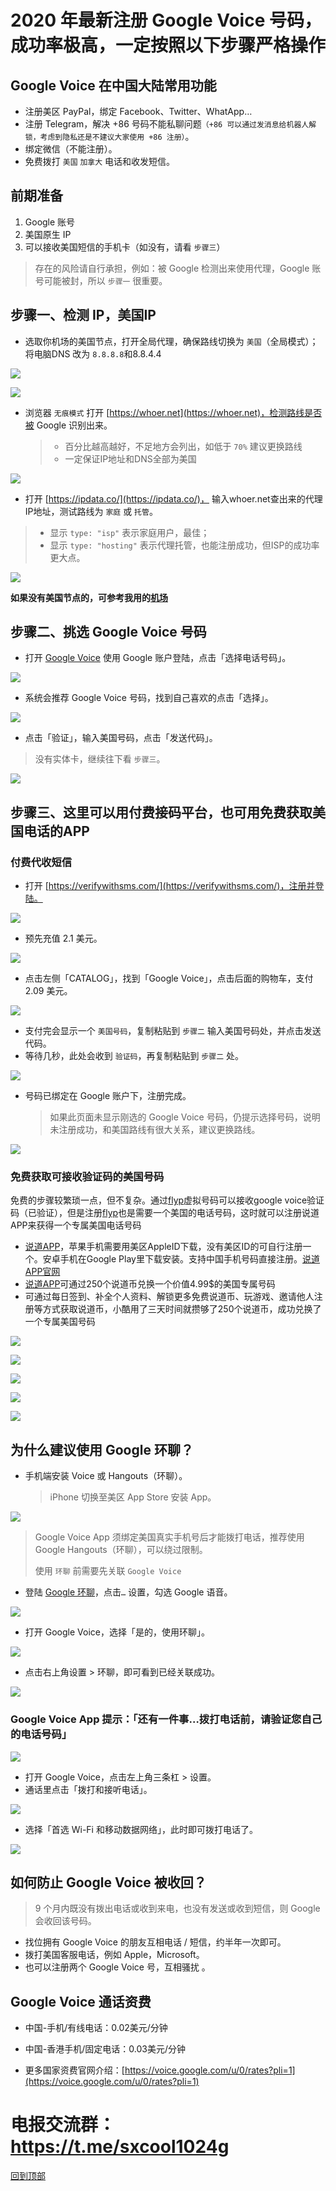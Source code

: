 # 2020 年最新注册 Google Voice 号码，成功率极高，一定按照以下步骤严格操作

## Google Voice 在中国大陆常用功能

* 注册美区 PayPal，绑定 Facebook、Twitter、WhatApp…
* 注册 Telegram，解决 +86 号码不能私聊问题`（+86 可以通过发消息给机器人解锁，考虑到隐私还是不建议大家使用 +86 注册）`。
* 绑定微信（不能注册）。
* 免费拨打 `美国` `加拿大` 电话和收发短信。

## 前期准备

1. Google 账号
2. 美国原生 IP
3. 可以接收美国短信的手机卡（如没有，请看 `步骤三`）

> 存在的风险请自行承担，例如：被 Google 检测出来使用代理，Google 账号可能被封，所以 `步骤一` 很重要。

## 步骤一、检测 IP，美国IP
* 选取你机场的美国节点，打开全局代理，确保路线切换为 `美国`（全局模式）；将电脑DNS 改为 `8.8.8.8`和8.8.4.4

![](pic/019.jpg)<br>

![](pic/020.jpg)

* 浏览器 `无痕模式` 打开 [https://whoer.net](https://whoer.net)，检测路线是否被 Google 识别出来。
  
  > * 百分比越高越好，不足地方会列出，如低于 `70%` 建议更换路线<br>
  > * 一定保证IP地址和DNS全部为美国
  
![](pic/002.jpg)

* 打开 [https://ipdata.co/](https://ipdata.co/)， 输入whoer.net查出来的代理IP地址，测试路线为 `家庭` 或 `托管`。

> * 显示 `type: "isp"` 表示家庭用户，最佳；
> * 显示 `type: "hosting"` 表示代理托管，也能注册成功，但ISP的成功率更大点。

![](pic/003.jpg)

**如果没有美国节点的，可参考我用的[机场](https://t.co/OGzuQ1kAL3?amp=1)**

## 步骤二、挑选 Google Voice 号码

* 打开 [Google Voice](https://voice.google.com/) 使用 Google 账户登陆，点击「选择电话号码」。

![](pic/004.png)

* 系统会推荐 Google Voice 号码，找到自己喜欢的点击「选择」。

![](pic/005.png)

* 点击「验证」，输入美国号码，点击「发送代码」。

> 没有实体卡，继续往下看 `步骤三`。

![](pic/006.png)

## 步骤三、这里可以用付费接码平台，也可用免费获取美国电话的APP

### 付费代收短信

* 打开 [https://verifywithsms.com/](https://verifywithsms.com/)，注册并登陆。

![](pic/007.png)

* 预先充值 2.1 美元。

![](pic/008.png)

* 点击左侧「CATALOG」，找到「Google Voice」，点击后面的购物车，支付 2.09 美元。

![](pic/009.png)

* 支付完会显示一个 `美国号码`，复制粘贴到 `步骤二` 输入美国号码处，并点击发送代码。
* 等待几秒，此处会收到 `验证码`，再复制粘贴到 `步骤二` 处。

![](pic/010.jpg)

* 号码已绑定在 Google 账户下，注册完成。
  
  > 如果此页面未显示刚选的 Google Voice 号码，仍提示选择号码，说明未注册成功，和美国路线有很大关系，建议更换路线。
  
![](pic/011.png)
  
### 免费获取可接收验证码的美国号码

免费的步骤较繁琐一点，但不复杂。通过[flyp](https://getflyp.com/get-flyp/)虚拟号码可以接收google voice验证码（已验证），但是注册[flyp](https://getflyp.com/get-flyp/)也是需要一个美国的电话号码，这时就可以注册说道APP来获得一个专属美国电话号码<br>

* [说道APP](https://tku.page.link/nLs3)，苹果手机需要用美区AppleID下载，没有美区ID的可自行注册一个。安卓手机在Google Play里下载安装。支持中国手机号码直接注册。[说道APP官网](https://tku.page.link/nLs3)
* [说道APP](https://tku.page.link/nLs3)可通过250个说道币兑换一个价值4.99$的美国专属号码
* 可通过每日签到、补全个人资料、解锁更多免费说道币、玩游戏、邀请他人注册等方式获取说道币，小酷用了三天时间就攒够了250个说道币，成功兑换了一个专属美国号码

![](pic/025.png)<br>

![](pic/021.png)<br>

![](pic/022.png)<br>

![](pic/023.png)<br>

![](pic/024.png)

## 为什么建议使用 Google 环聊？

* 手机端安装 Voice 或 Hangouts（环聊）。
  
  > iPhone 切换至美区 App Store 安装 App。

![](pic/012.jpg)

> Google Voice App 须绑定美国真实手机号后才能拨打电话，推荐使用 Google Hangouts（环聊），可以绕过限制。
> 
> 使用 `环聊` 前需要先关联 `Google Voice`

* 登陆 [Google 环聊](https://hangouts.google.com/?authuser=2)，点击`…` 设置，勾选 Google 语音。

![](pic/015.png)

* 打开 Google Voice，选择「是的，使用环聊」。

![](pic/016.png)

* 点击右上角设置 > 环聊，即可看到已经关联成功。

![](pic/017.png)

### Google Voice App 提示：「还有一件事…拨打电话前，请验证您自己的电话号码」

![](pic/018.png)

- 打开 Google Voice，点击左上角三条杠 > 设置。
- 通话里点击「拨打和接听电话」。

![](pic/013.png)

* 选择「首选 Wi-Fi 和移动数据网络」，此时即可拨打电话了。

![](pic/014.jpg)

## 如何防止 Google Voice 被收回？

> 9 个月内既没有拨出电话或收到来电，也没有发送或收到短信，则 Google 会收回该号码。

* 找位拥有 Google Voice 的朋友互相电话 / 短信，约半年一次即可。
* 拨打美国客服电话，例如 Apple，Microsoft。
* 也可以注册两个 Google Voice 号，互相骚扰 。

## Google Voice 通话资费

* 中国-手机/有线电话：0.02美元/分钟

* 中国-香港手机/固定电话：0.03美元/分钟

* 更多国家资费官网介绍：[https://voice.google.com/u/0/rates?pli=1](https://voice.google.com/u/0/rates?pli=1)

# 电报交流群：https://t.me/sxcool1024g
[回到顶部](#readme)

